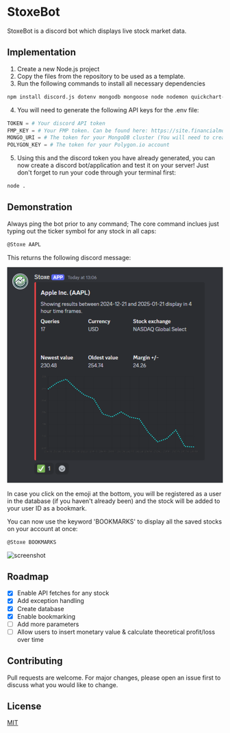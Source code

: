 # StoxeBot

StoxeBot is a discord bot which displays live stock market data.
## Implementation
1. Create a new Node.js project
2. Copy the files from the repository to be used as a template.
3. Run the following commands to install all necessary dependencies
```bash
npm install discord.js dotenv mongodb mongoose node nodemon quickchart-js
```
4. You will need to generate the following API keys for the .env file:
```python
TOKEN = # Your discord API token
FMP_KEY = # Your FMP token. Can be found here: https://site.financialmodelingprep.com/developer/docs
MONGO_URI = # The token for your MongoDB cluster (You will need to create an account and a cluster first)
POLYGON_KEY = # The token for your Polygon.io account
```
5. Using this and the discord token you have already generated, you can now create a discord bot/application and test it on your server! Just don't forget to run your code through your terminal first:

```bash
node .
```

## Demonstration

Always ping the bot prior to any command; The core command inclues just typing out the ticker symbol for any stock in all caps:
```bash
@Stoxe AAPL
```
This returns the following discord message:

![screenshot](./Screenshot1.png)


In case you click on the emoji at the bottom, you will be registered as a user in the database (if you haven't already been) and the stock will be added to your user ID as a bookmark.

You can now use the keyword 'BOOKMARKS' to display all the saved stocks on your account at once:
```bash
@Stoxe BOOKMARKS
```
![screenshot](./Screenshot(211).png)
 ## Roadmap

- [x] Enable API fetches for any stock
- [x] Add exception handling
- [x] Create database
- [x] Enable bookmarking
- [ ] Add more parameters
- [ ] Allow users to insert monetary value & calculate theoretical profit/loss over time

## Contributing

Pull requests are welcome. For major changes, please open an issue first
to discuss what you would like to change.

## License

[MIT](https://choosealicense.com/licenses/mit/)

